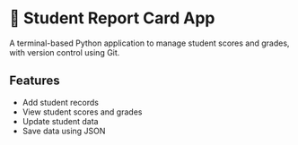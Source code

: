 # 📝 Student Report Card App

A terminal-based Python application to manage student scores and grades, with version control using Git.

## Features
- Add student records
- View student scores and grades
- Update student data
- Save data using JSON

